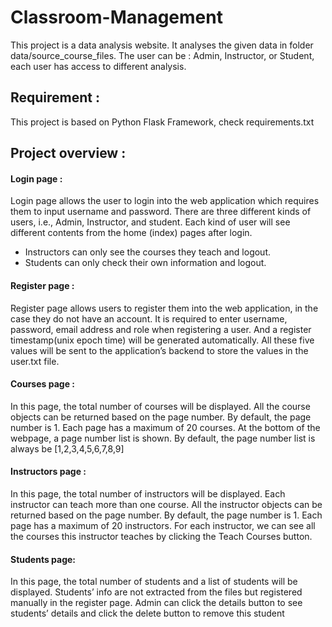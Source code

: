 # Classroom-Management
This project is a data analysis website. It analyses the given data in folder data/source_course_files.
The user can be : Admin, Instructor, or Student, each user has access to different analysis. 


## Requirement : 
This project is based on Python Flask Framework, check requirements.txt

## Project overview : 
#### Login page :
Login page allows the user to login into the web application which requires them to input username and password. There are three different kinds of users, i.e., Admin, Instructor, and student. Each kind of user will see different contents from the home (index) pages after login.
* Instructors can only see the courses they teach and logout.
* Students can only check their own information and logout.
#### Register page : 
Register page allows users to register them into the web application, in the case they do not have an account. It is required to enter username, password, email address and role when registering a user. And a register timestamp(unix epoch time) will be generated automatically. All these five values will be sent to the application’s backend to store the values in the user.txt file.
#### Courses page : 
In this page, the total number of courses will be displayed. All the course objects can be returned based on the page number. By default, the page number is 1. Each page has a maximum of 20 courses. At the bottom of the webpage, a page number list is shown. By default, the page number list is always be [1,2,3,4,5,6,7,8,9]
#### Instructors page : 
In this page, the total number of instructors will be displayed. Each instructor can teach more than one course. All the instructor objects can be returned based on the page number. By default, the page number is 1. Each page has a maximum of 20 instructors. For each instructor, we can see all the courses this instructor teaches by clicking the Teach Courses button.
#### Students page: 
In this page, the total number of students and a list of students will be displayed. Students’ info are not extracted from the files but registered manually in the register page. Admin can click the details button to see students’ details and click the delete button to remove this student
